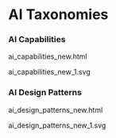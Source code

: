 # AI Taxonomies

### AI Capabilities

ai_capabilities_new.html

ai_capabilities_new_1.svg

### AI Design Patterns

ai_design_patterns_new.html

ai_design_patterns_new_1.svg

